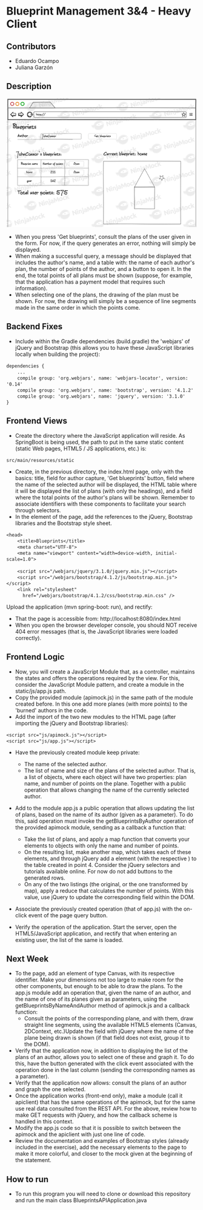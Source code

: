 # Blueprint Management 3&4 - Heavy Client

## Contributors
- Eduardo Ocampo
- Juliana Garzón

## Description
![Mock](https://github.com/julianagarzond/ARSW-Lab05/blob/master/BLUEPRINTS_PART1/img/mock.png)


- When you press 'Get blueprints', consult the plans of the user given in the form. For now, if the query generates an error, nothing will simply be displayed. 
- When making a successful query, a message should be displayed that includes the author's name, and a table with: the name of each author's plan, the number of points of the author, and a button to open it. In the end, the total points of all plans must be shown (suppose, for example, that the application has a payment model that requires such information). 
- When selecting one of the plans, the drawing of the plan must be shown. For now, the drawing will simply be a sequence of line segments made in the same order in which the points come.

## Backend Fixes

- Include within the Gradle dependencies (build.gradle) the 'webjars' of jQuery and Bootstrap (this allows you to have these JavaScript libraries locally when building the project):

```
dependencies { 
	...
	compile group: 'org.webjars', name: 'webjars-locator', version: '0.14'
    compile group: 'org.webjars', name: 'bootstrap', version: '4.1.2'
    compile group: 'org.webjars', name: 'jquery', version: '3.1.0'
}
```     

## Frontend Views

- Create the directory where the JavaScript application will reside. As SpringBoot is being used, the path to put in the same static content (static Web pages, HTML5 / JS applications, etc.) is:

```
src/main/resources/static
```

- Create, in the previous directory, the index.html page, only with the basics: title, field for author capture, 'Get blueprints' button, field where the name of the selected author will be displayed, the HTML table where it will be displayed the list of plans (with only the headings), and a field where the total points of the author's plans will be shown. Remember to associate identifiers with these components to facilitate your search through selectors.
- In the <head> element of the page, add the references to the jQuery, Bootstrap libraries and the Bootstrap style sheet.
  
```
<head>
    <title>Blueprints</title>
    <meta charset="UTF-8">
    <meta name="viewport" content="width=device-width, initial-scale=1.0">

    <script src="/webjars/jquery/3.1.0/jquery.min.js"></script>
    <script src="/webjars/bootstrap/4.1.2/js/bootstrap.min.js"></script>
    <link rel="stylesheet"
      href="/webjars/bootstrap/4.1.2/css/bootstrap.min.css" />      
```

Upload the application (mvn spring-boot: run), and rectify:
- That the page is accessible from: http://localhost:8080/index.html
- When you open the browser developer console, you should NOT receive 404 error messages (that is, the JavaScript libraries were loaded correctly).

## Frontend Logic

- Now, you will create a JavaScript Module that, as a controller, maintains the states and offers the operations required by the view. For this, consider the JavaScript Module pattern, and create a module in the static/js/app.js path.
- Copy the provided module (apimock.js) in the same path of the module created before. In this one add more planes (with more points) to the 'burned' authors in the code.
- Add the import of the two new modules to the HTML page (after importing the jQuery and Bootstrap libraries):

```
<script src="js/apimock.js"></script>
<script src="js/app.js"></script>
```
- Have the previously created module keep private:
  - The name of the selected author. 
  - The list of name and size of the plans of the selected author. That is, a list of objects, where each object will have two properties: plan name, and number of points on the plane. Together with a public operation that allows changing the name of the currently selected author.

- Add to the module app.js a public operation that allows updating the list of plans, based on the name of its author (given as a parameter). To do this, said operation must invoke the getBlueprintsByAuthor operation of the provided apimock module, sending as a callback a function that:
  - Take the list of plans, and apply a map function that converts your elements to objects with only the name and number of points.
  - On the resulting list, make another map, which takes each of these elements, and through jQuery add a  element (with the respective ) to the table created in point 4. Consider the jQuery selectors and tutorials available online. For now do not add buttons to the generated rows.
  - On any of the two listings (the original, or the one transformed by map), apply a reduce that calculates the number of points. With this value, use jQuery to update the corresponding field within the DOM.

- Associate the previously created operation (that of app.js) with the on-click event of the page query button.

- Verify the operation of the application. Start the server, open the HTML5/JavaScript application, and rectify that when entering an existing user, the list of the same is loaded.

## Next Week

- To the page, add an element of type Canvas, with its respective identifier. Make your dimensions not too large to make room for the other components, but enough to be able to draw the plans.
To the app.js module add an operation that, given the name of an author, and the name of one of its planes given as parameters, using the getBlueprintsByNameAndAuthor method of apimock.js and a callback function:
  - Consult the points of the corresponding plane, and with them, draw straight line segments, using the available HTML5 elements (Canvas, 2DContext, etc.)Update the field with jQuery where the name of the plane being drawn is shown (if that field does not exist, group it to the DOM). 
- Verify that the application now, in addition to displaying the list of the plans of an author, allows you to select one of these and graph it. To do this, have the button generated with the click event associated with the operation done in the last column (sending the corresponding names as a parameter).
- Verify that the application now allows: consult the plans of an author and graph the one selected.
- Once the application works (front-end only), make a module (call it apiclient) that has the same operations of the apimock, but for the same use real data consulted from the REST API. For the above, review how to make GET requests with jQuery, and how the callback scheme is handled in this context.
- Modify the app.js code so that it is possible to switch between the apimock and the apiclient with just one line of code.
- Review the documentation and examples of Bootstrap styles (already included in the exercise), add the necessary elements to the page to make it more colorful, and closer to the mock given at the beginning of the statement.

## How to run

- To run this program you will need to clone or download this repository and run the main class BlueprintsAPIApplication.java
